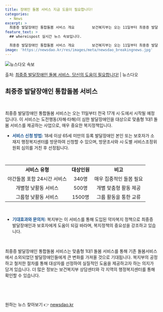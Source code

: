 ```yaml
---
title: 장애인 돌봄 서비스 지금 도움이 필요합니다!
categories:
  - News
excerpt: >
  최중증 발달장애인 통합돌봄 서비스 개요        보건복지부는 오는 11일부터 최중증 발달장애인 통합돌봄 …
feature_text: >
  ## whereispost 실시간 뉴스 속보입니다.

  최중증 발달장애인 통합돌봄 서비스 개요        보건복지부는 오는 11일부터 최중증 발달장애인 통합돌봄 …
image: 'https://newsdao.kr/res/images/meta/newsdao_breakingnews.jpg'
---
```


![뉴스다오 속보](https://newsdao.kr/res/images/meta/newsdao_breakingnews.jpg)

<p>출처: <a href="https://newsdao.kr/4154" rel="dofollow">최중증 발달장애인 돌봄 서비스, 당신의 도움이 필요합니다!</a> | 뉴스다오</p>

<h2 data-ke-size="size26">최중증 발달장애인 통합돌봄 서비스</h2>
<p data-ke-size="size16">&nbsp;</p>
<p data-ke-size="size16">최중증 발달장애인 통합돌봄 서비스는 오는 11일부터 전국 17개 시·도에서 시작될 예정입니다. 이 서비스는 도전행동(자해·타해)이 심한 발달장애인을 대상으로 맞춤형 1대1 돌봄 서비스를 제공하는 사업으로, 매우 중요한 복지정책입니다.</p>
<ul>
<li><b><span style="color: #1a5490;">서비스 신청 방법:</span></b> 18세 이상 65세 미만의 등록 발달장애인 본인 또는 보호자가 소재지 행정복지센터를 방문하여 신청할 수 있으며, 방문조사와 시·도별 서비스조정위원회 심의를 거친 후 선정됩니다.</li>
</ul>
<p data-ke-size="size16">&nbsp;</p>
<table>
<tbody>
<tr>
<td style="text-align: center; height: 17px;"><b>서비스 유형</b></td>
<td style="text-align: center; height: 17px;"><b>대상인원</b></td>
<td style="text-align: center; height: 17px;"><b>비고</b></td>
</tr>
<tr>
<td style="text-align: center; height: 17px;">야간돌봄 포함 24시간 서비스</td>
<td style="text-align: center; height: 17px;">340명</td>
<td style="text-align: center; height: 17px;">매우 집중적인 돌봄 필요</td>
</tr>
<tr>
<td style="text-align: center; height: 17px;">개별형 낮활동 서비스</td>
<td style="text-align: center; height: 17px;">500명</td>
<td style="text-align: center; height: 17px;">개별 맞춤형 활동 제공</td>
</tr>
<tr>
<td style="text-align: center; height: 17px;">그룹형 낮활동 서비스</td>
<td style="text-align: center; height: 17px;">1500명</td>
<td style="text-align: center; height: 17px;">그룹 활동을 통한 교류</td>
</tr>
</tbody>
</table>
<p data-ke-size="size16">&nbsp;</p>
<ul>
<li><b><span style="color: #1a5490;">기대효과와 문의처:</span></b> 복지부는 이 서비스를 통해 도입된 약자복지 정책으로 최중증 발달장애인과 보호자에게 도움이 되길 바라며, 복지정책의 중요성을 강조하고 있습니다.</li>
</ul>
<p data-ke-size="size16">&nbsp;</p>
<p data-ke-size="size16">최중증 발달장애인 통합돌봄 서비스는 맞춤형 1대1 돌봄 서비스를 통해 기존 돌봄서비스에서 소외되었던 발달장애인들에게 큰 변화를 가져올 것으로 기대됩니다. 복지부의 공정하고 철저한 절차를 통해 대상자를 선정하여 실질적인 도움을 제공하고자 하는 의지가 담겨 있습니다. 더 많은 정보는 보건복지부 상담센터와 각 지역의 행정복지센터를 통해 확인할 수 있습니다.</p>
<p data-ke-size="size16">&nbsp;</p>
<p data-ke-size="size16">&nbsp;</p> 

원하는 뉴스 찾아보기 👉 <a href="https://newsdao.kr" rel="dofollow">newsdao.kr</a>


